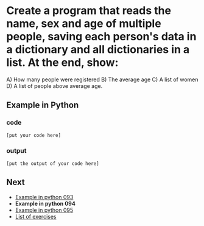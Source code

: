 # Create a program that reads the name, sex and age of multiple people, saving each person's data in a dictionary and all dictionaries in a list. At the end, show: 
A) How many people were registered
B) The average age
C) A list of women
D) A list of people above average age.

## Example in Python

### code

``` python
[put your code here]
```

### output

```
[put the output of your code here]
```

## Next

- [Example in python 093](../../093/python)
- **Example in python 094**
- [Example in python 095](../../095/python)
- [List of exercises](../..)
